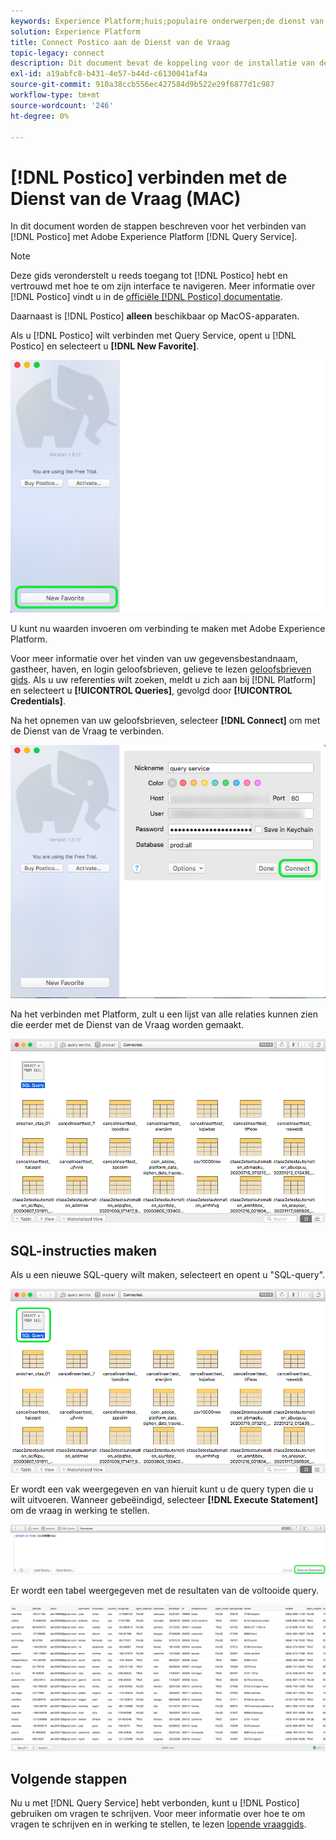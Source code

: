 ```yaml
---
keywords: Experience Platform;huis;populaire onderwerpen;de dienst van de vraag;de vraagdienst;postico;Postico;verbind met de vraagdienst;
solution: Experience Platform
title: Connect Postico aan de Dienst van de Vraag
topic-legacy: connect
description: Dit document bevat de koppeling voor de installatie van de back-upclient Postico for Adobe Experience Platform Query Service.
exl-id: a19abfc8-b431-4e57-b44d-c6130041af4a
source-git-commit: 910a38ccb556ec427584d9b522e29f6877d1c987
workflow-type: tm+mt
source-wordcount: '246'
ht-degree: 0%

---
```


# [!DNL Postico] verbinden met de Dienst van de Vraag (MAC)

In dit document worden de stappen beschreven voor het verbinden van [!DNL Postico] met Adobe Experience Platform [!DNL Query Service].

>[!NOTE]
>
> Deze gids veronderstelt u reeds toegang tot [!DNL Postico] hebt en vertrouwd met hoe te om zijn interface te navigeren. Meer informatie over [!DNL Postico] vindt u in de [officiële [!DNL Postico] documentatie](https://eggerapps.at/postico/docs).
> 
> Daarnaast is [!DNL Postico] **alleen** beschikbaar op MacOS-apparaten.

Als u [!DNL Postico] wilt verbinden met Query Service, opent u [!DNL Postico] en selecteert u **[!DNL New Favorite]**.

![](../images/clients/postico/open-postico.png)

U kunt nu waarden invoeren om verbinding te maken met Adobe Experience Platform.

Voor meer informatie over het vinden van uw gegevensbestandnaam, gastheer, haven, en login geloofsbrieven, gelieve te lezen [geloofsbrieven gids](../ui/credentials.md). Als u uw referenties wilt zoeken, meldt u zich aan bij [!DNL Platform] en selecteert u **[!UICONTROL Queries]**, gevolgd door **[!UICONTROL Credentials]**.

Na het opnemen van uw geloofsbrieven, selecteer **[!DNL Connect]** om met de Dienst van de Vraag te verbinden.

![](../images/clients/postico/authentication-details.png)

Na het verbinden met Platform, zult u een lijst van alle relaties kunnen zien die eerder met de Dienst van de Vraag worden gemaakt.

![](../images/clients/postico/show-queries.png)

## SQL-instructies maken

Als u een nieuwe SQL-query wilt maken, selecteert en opent u &quot;SQL-query&quot;.

![](../images/clients/postico/create-query.png)

Er wordt een vak weergegeven en van hieruit kunt u de query typen die u wilt uitvoeren. Wanneer gebeëindigd, selecteer **[!DNL Execute Statement]** om de vraag in werking te stellen.

![](../images/clients/postico/run-statement.png)

Er wordt een tabel weergegeven met de resultaten van de voltooide query.

![](../images/clients/postico/query-results.png)

## Volgende stappen

Nu u met [!DNL Query Service] hebt verbonden, kunt u [!DNL Postico] gebruiken om vragen te schrijven. Voor meer informatie over hoe te om vragen te schrijven en in werking te stellen, te lezen [lopende vraaggids](../best-practices/writing-queries.md).
